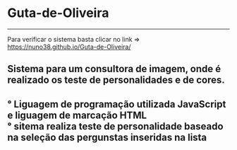 # Guta-de-Oliveira
----------------------------------------------------------------------------------------------
Para verificar o sistema basta clicar no link => https://nuno38.github.io/Guta-de-Oliveira/

Sistema para um consultora de imagem, onde é realizado os teste de personalidades e de cores.
----------------------------------------------------------------------------------------------
° Liguagem de programação utilizada JavaScript e liguagem de marcação HTML <br>
° sitema realiza teste de personalidade baseado na seleção das pergunstas inseridas na lista
----------------------------------------------------------------------------------------------

